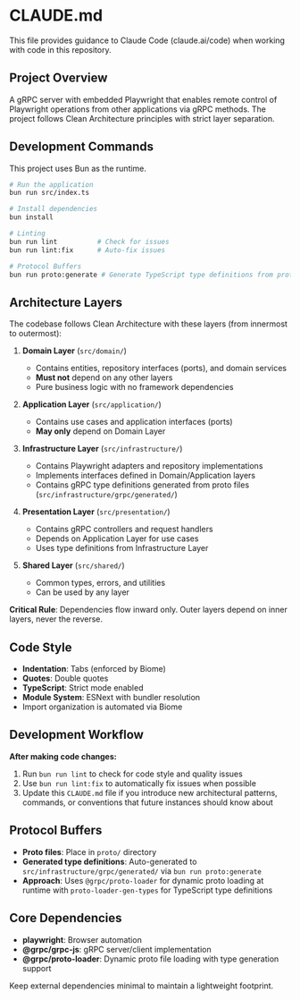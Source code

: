 # CLAUDE.md

This file provides guidance to Claude Code (claude.ai/code) when working with code in this repository.

## Project Overview

A gRPC server with embedded Playwright that enables remote control of Playwright operations from other applications via gRPC methods. The project follows Clean Architecture principles with strict layer separation.

## Development Commands

This project uses Bun as the runtime.

```bash
# Run the application
bun run src/index.ts

# Install dependencies
bun install

# Linting
bun run lint          # Check for issues
bun run lint:fix      # Auto-fix issues

# Protocol Buffers
bun run proto:generate # Generate TypeScript type definitions from proto files
```

## Architecture Layers

The codebase follows Clean Architecture with these layers (from innermost to outermost):

1. **Domain Layer** (`src/domain/`)
   - Contains entities, repository interfaces (ports), and domain services
   - **Must not** depend on any other layers
   - Pure business logic with no framework dependencies

2. **Application Layer** (`src/application/`)
   - Contains use cases and application interfaces (ports)
   - **May only** depend on Domain Layer

3. **Infrastructure Layer** (`src/infrastructure/`)
   - Contains Playwright adapters and repository implementations
   - Implements interfaces defined in Domain/Application layers
   - Contains gRPC type definitions generated from proto files (`src/infrastructure/grpc/generated/`)

4. **Presentation Layer** (`src/presentation/`)
   - Contains gRPC controllers and request handlers
   - Depends on Application Layer for use cases
   - Uses type definitions from Infrastructure Layer

5. **Shared Layer** (`src/shared/`)
   - Common types, errors, and utilities
   - Can be used by any layer

**Critical Rule**: Dependencies flow inward only. Outer layers depend on inner layers, never the reverse.

## Code Style

- **Indentation**: Tabs (enforced by Biome)
- **Quotes**: Double quotes
- **TypeScript**: Strict mode enabled
- **Module System**: ESNext with bundler resolution
- Import organization is automated via Biome

## Development Workflow

**After making code changes:**
1. Run `bun run lint` to check for code style and quality issues
2. Use `bun run lint:fix` to automatically fix issues when possible
3. Update this `CLAUDE.md` file if you introduce new architectural patterns, commands, or conventions that future instances should know about

## Protocol Buffers

- **Proto files**: Place in `proto/` directory
- **Generated type definitions**: Auto-generated to `src/infrastructure/grpc/generated/` via `bun run proto:generate`
- **Approach**: Uses `@grpc/proto-loader` for dynamic proto loading at runtime with `proto-loader-gen-types` for TypeScript type definitions

## Core Dependencies

- **playwright**: Browser automation
- **@grpc/grpc-js**: gRPC server/client implementation
- **@grpc/proto-loader**: Dynamic proto file loading with type generation support

Keep external dependencies minimal to maintain a lightweight footprint.

